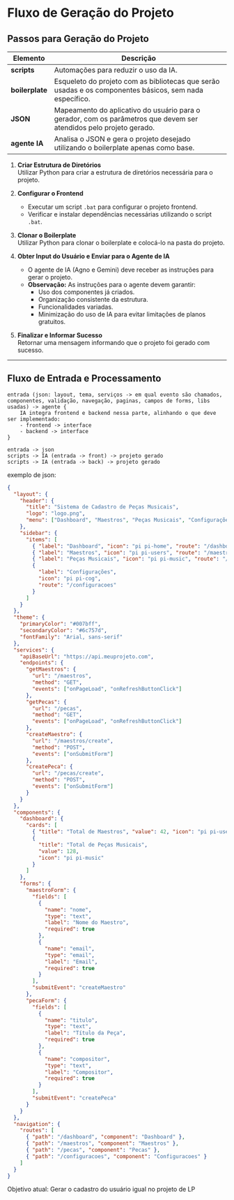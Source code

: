 # Fluxo de Geração do Projeto

## Passos para Geração do Projeto

| **Elemento**    | **Descrição**                                                                                                      |
| --------------- | ------------------------------------------------------------------------------------------------------------------ |
| **scripts**     | Automações para reduzir o uso da IA.                                                                               |
| **boilerplate** | Esqueleto do projeto com as bibliotecas que serão usadas e os componentes básicos, sem nada específico.            |
| **JSON**        | Mapeamento do aplicativo do usuário para o gerador, com os parâmetros que devem ser atendidos pelo projeto gerado. |
| **agente IA**   | Analisa o JSON e gera o projeto desejado utilizando o boilerplate apenas como base.                                |

1. **Criar Estrutura de Diretórios**  
   Utilizar Python para criar a estrutura de diretórios necessária para o projeto.

2. **Configurar o Frontend**

   - Executar um script `.bat` para configurar o projeto frontend.
   - Verificar e instalar dependências necessárias utilizando o script `.bat`.

3. **Clonar o Boilerplate**  
   Utilizar Python para clonar o boilerplate e colocá-lo na pasta do projeto.

4. **Obter Input do Usuário e Enviar para o Agente de IA**

   - O agente de IA (Agno e Gemini) deve receber as instruções para gerar o projeto.
   - **Observação:** As instruções para o agente devem garantir:
     - Uso dos componentes já criados.
     - Organização consistente da estrutura.
     - Funcionalidades variadas.
     - Minimização do uso de IA para evitar limitações de planos gratuitos.

5. **Finalizar e Informar Sucesso**  
   Retornar uma mensagem informando que o projeto foi gerado com sucesso.

---

## Fluxo de Entrada e Processamento

```plaintext
entrada (json: layout, tema, serviços -> em qual evento são chamados, componentes, validação, navegação, paginas, campos de forms, libs usadas) -> agente {
    IA integra frontend e backend nessa parte, alinhando o que deve ser implementado:
    - frontend -> interface
    - backend -> interface
}

entrada -> json
scripts -> IA (entrada -> front) -> projeto gerado
scripts -> IA (entrada -> back) -> projeto gerado
```

exemplo de json:

```json
{
  "layout": {
    "header": {
      "title": "Sistema de Cadastro de Peças Musicais",
      "logo": "logo.png",
      "menu": ["Dashboard", "Maestros", "Peças Musicais", "Configurações"]
    },
    "sidebar": {
      "items": [
        { "label": "Dashboard", "icon": "pi pi-home", "route": "/dashboard" },
        { "label": "Maestros", "icon": "pi pi-users", "route": "/maestros" },
        { "label": "Peças Musicais", "icon": "pi pi-music", "route": "/pecas" },
        {
          "label": "Configurações",
          "icon": "pi pi-cog",
          "route": "/configuracoes"
        }
      ]
    }
  },
  "theme": {
    "primaryColor": "#007bff",
    "secondaryColor": "#6c757d",
    "fontFamily": "Arial, sans-serif"
  },
  "services": {
    "apiBaseUrl": "https://api.meuprojeto.com",
    "endpoints": {
      "getMaestros": {
        "url": "/maestros",
        "method": "GET",
        "events": ["onPageLoad", "onRefreshButtonClick"]
      },
      "getPecas": {
        "url": "/pecas",
        "method": "GET",
        "events": ["onPageLoad", "onRefreshButtonClick"]
      },
      "createMaestro": {
        "url": "/maestros/create",
        "method": "POST",
        "events": ["onSubmitForm"]
      },
      "createPeca": {
        "url": "/pecas/create",
        "method": "POST",
        "events": ["onSubmitForm"]
      }
    }
  },
  "components": {
    "dashboard": {
      "cards": [
        { "title": "Total de Maestros", "value": 42, "icon": "pi pi-users" },
        {
          "title": "Total de Peças Musicais",
          "value": 128,
          "icon": "pi pi-music"
        }
      ]
    },
    "forms": {
      "maestroForm": {
        "fields": [
          {
            "name": "nome",
            "type": "text",
            "label": "Nome do Maestro",
            "required": true
          },
          {
            "name": "email",
            "type": "email",
            "label": "Email",
            "required": true
          }
        ],
        "submitEvent": "createMaestro"
      },
      "pecaForm": {
        "fields": [
          {
            "name": "titulo",
            "type": "text",
            "label": "Título da Peça",
            "required": true
          },
          {
            "name": "compositor",
            "type": "text",
            "label": "Compositor",
            "required": true
          }
        ],
        "submitEvent": "createPeca"
      }
    }
  },
  "navigation": {
    "routes": [
      { "path": "/dashboard", "component": "Dashboard" },
      { "path": "/maestros", "component": "Maestros" },
      { "path": "/pecas", "component": "Pecas" },
      { "path": "/configuracoes", "component": "Configuracoes" }
    ]
  }
}
```

Objetivo atual:
Gerar o cadastro do usuário igual no projeto de LP

